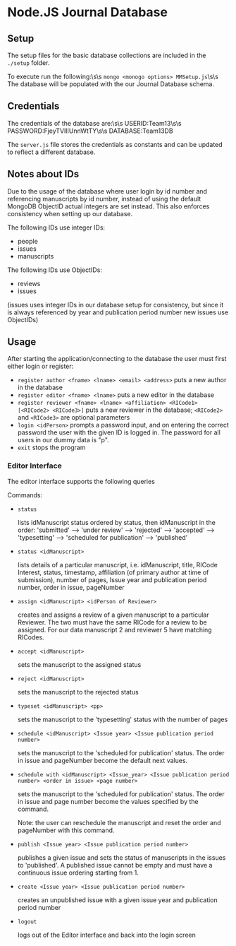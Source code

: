 # Node.JS Journal Database

## Setup
The setup files for the basic database collections are included in the `./setup` folder.

To execute run the following:\s\s
`mongo <monogo options> MMSetup.js`\s\s
The database will be populated with the our Journal Database schema.

## Credentials
The credentials of the database are:\s\s
USERID:Team13\s\s
PASSWORD:FjeyTVIlIUnnWtTY\s\s
DATABASE:Team13DB

The `server.js` file stores the credentials as constants and can be updated to reflect a different database.

## Notes about IDs
Due to the usage of the database where user login by id number and referencing manuscripts by id number, instead of using the default MongoDB ObjectID actual integers are set instead. This also enforces consistency when setting up our database.

The following IDs use integer IDs:
* people
* issues
* manuscripts

The following IDs use ObjectIDs:
* reviews
* issues

(issues uses integer IDs in our database setup for consistency, but since it is always referenced by year and publication period number new issues use ObjectIDs)


## Usage
After starting the application/connecting to the database the user must first either login or register:

* `register author <fname> <lname> <email> <address>` puts a new author in the database
* `register editor <fname> <lname>` puts a new editor in the database
* `register reviewer <fname> <lname> <affiliation> <RICode1> [<RICode2> <RICode3>]` puts a new reviewer in the database; `<RICode2>` and `<RICode3>` are optional parameters
* `login <idPerson>` prompts a password input, and on entering the correct password the user with the given ID is logged in. The password for all users in our dummy data is "p".
* `exit` stops the program


### Editor Interface
The editor interface supports the following queries

Commands:
* `status`

  lists idManuscript status ordered by status, then idManuscript in the order:
  'submitted' --> 'under review' --> 'rejected' --> 'accepted' --> 'typesetting' --> 'scheduled for publication' --> 'published'
* `status <idManuscript>`

  lists details of a particular manuscript, i.e.
  idManuscript, title, RICode Interest, status, timestamp, affiliation (of primary author at time of submission), number of pages, Issue year and publication period number, order in issue, pageNumber
* `assign <idManuscript> <idPerson of Reviewer>`

  creates and assigns a review of a given manuscript to a particular Reviewer. The two must have the same RICode for a review to be assigned. For our data manuscript 2 and reviewer 5 have matching RICodes.
* `accept <idManuscript>`

  sets the manuscript to the assigned status
* `reject <idManuscript>`

  sets the manuscript to the rejected status
* `typeset <idManuscript> <pp>`

  sets the manuscript to the 'typesetting' status with the number of pages <pp>
* `schedule <idManuscript> <Issue year> <Issue publication period number>`

  sets the manuscript to the 'scheduled for publication' status. The order in issue and pageNumber become the default next values.
* `schedule with <idManuscript> <Issue_year> <Issue publication period number> <order in issue> <page number>`

  sets the manuscript to the 'scheduled for publication' status. The order in issue and page number become the values specified by the command.

  Note: the user can reschedule the manuscript and reset the order and pageNumber with this command.
* `publish <Issue year> <Issue publication period number>`

  publishes a given issue and sets the status of manuscripts in the issues to 'published'. A published issue cannot be empty and must have a continuous issue ordering starting from 1.
* `create <Issue year> <Issue publication period number>`

  creates an unpublished issue with a given issue year and publication period number
* `logout`

  logs out of the Editor interface and back into the login screen

